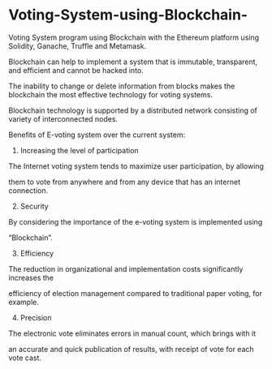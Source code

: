# Voting-System-using-Blockchain-
Voting System program using Blockchain with the Ethereum platform using Solidity, Ganache, Truffle and Metamask.


Blockchain can help to implement a system that is immutable, transparent, and efficient and cannot be hacked into. 

The inability to change or delete information from blocks makes the blockchain the most effective technology for voting systems.

Blockchain technology is supported by a distributed network consisting of variety of interconnected nodes.

Benefits of E-voting system over the current system:

1. Increasing the level of participation

The Internet voting system tends to maximize user participation, by allowing

them to vote from anywhere and from any device that has an internet connection.


2. Security
   
By considering the importance of the e-voting system is implemented using

“Blockchain”.

3. Efficiency
   
The reduction in organizational and implementation costs significantly increases the

efficiency of election management compared to traditional paper voting, for example.


4. Precision
   
The electronic vote eliminates errors in manual count, which brings with it

an accurate and quick publication of results, with receipt of vote for each vote cast.

